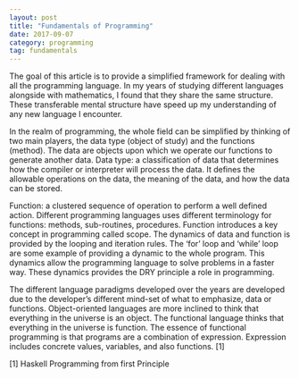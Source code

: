 ```yaml
---
layout: post
title: "Fundamentals of Programming"
date: 2017-09-07
category: programming 
tag: fundamentals
---
```


The goal of this article is to provide a simplified framework for dealing with all the programming language. In my years of studying different languages alongside with mathematics, I found that they share the same structure. These transferable mental structure have speed up my understanding of any new language I encounter.

In the realm of programming, the whole field can be simplified by thinking of two main players, the data type (object of study) and the functions (method). The data are objects upon which we operate our functions to generate another data.
Data type: a classification of data that determines how the compiler or interpreter will process the data. It defines the allowable operations on the data, the meaning of the data, and how the data can be stored.

Function: a clustered sequence of operation to perform a well defined action. Different programming languages uses different terminology for functions: methods, sub-routines, procedures. Function introduces a key concept in programming called scope.
The dynamics of data and function is provided by the looping and iteration rules. The ‘for’ loop and ‘while’ loop are some example of providing a dynamic to the whole program. This dynamics allow the programming language to solve problems in a faster way. These dynamics provides the DRY principle a role in programming.

The different language paradigms developed over the years are developed due to the developer’s different mind-set of what to emphasize, data or functions. Object-oriented languages are more inclined to think that everything in the universe is an object. The functional language thinks that everything in the universe is function. The essence of functional programming is that programs are a combination of expression. Expression includes concrete values, variables, and also functions. [1]

[1] Haskell Programming from first Principle